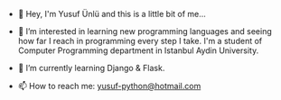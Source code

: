 - 👋 Hey, I'm Yusuf Ünlü and this is a little bit of me...
- 👀 I’m interested in learning new programming languages and seeing how far I reach in programming every step I take. I'm a student of Computer Programming department in Istanbul Aydin University.
- 🌱 I’m currently learning Django & Flask.

- 📫 How to reach me: yusuf-python@hotmail.com

<!---
Tevazu/Tevazu is a ✨ special ✨ repository because its `README.md` (this file) appears on your GitHub profile.
You can click the Preview link to take a look at your changes.
--->
